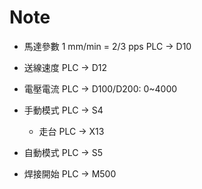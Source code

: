 # Note

- 馬達參數
1 mm/min = 2/3 pps
PLC -> D10
- 送線速度
PLC -> D12
- 電壓電流
PLC -> D100/D200: 0~4000

- 手動模式
PLC -> S4
  - 走台 PLC -> X13
- 自動模式
PLC -> S5
- 焊接開始
PLC -> M500
